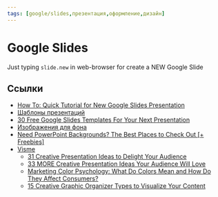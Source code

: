```yaml
---
tags: [google/slides,презентация,оформление,дизайн]
---
```

# Google Slides

Just typing `slide.new` in web-browser for create a NEW Google Slide

## Ссылки

* [How To: Quick Tutorial for New Google Slides Presentation](https://youtu.be/kYA6GLAzz9A)
* [Шаблоны презентаций](https://slidesgo.com/)
* [30 Free Google Slides Templates For Your Next Presentation](https://graphicmama.com/blog/free-google-slides-templates/)
* [Изображения для фона](https://www.vecteezy.com/free-vector/background)
* [Need PowerPoint Backgrounds? The Best Places to Check Out [+ Freebies]](https://graphicmama.com/blog/powerpoint-backgrounds/)
* [Visme](https://www.youtube.com/c/VismeApp)
  * [31 Creative Presentation Ideas to Delight Your Audience](https://youtu.be/BuB7IhWZnJs)
  * [33 MORE Creative Presentation Ideas Your Audience Will Love](https://youtu.be/1ueUpIAjHi8)
  * [Marketing Color Psychology: What Do Colors Mean and How Do They Affect Consumers?](https://youtu.be/x0smq5ljlf4)
  * [15 Creative Graphic Organizer Types to Visualize Your Content](https://youtu.be/oSDVRHQYZfA)
